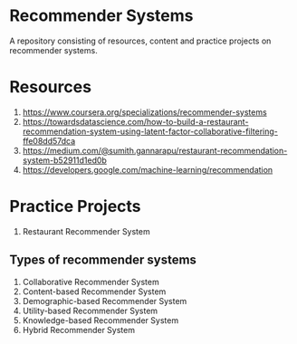 # Recommender Systems 

A repository consisting of resources, content and practice projects on recommender systems. 

# Resources 

1. https://www.coursera.org/specializations/recommender-systems
2. https://towardsdatascience.com/how-to-build-a-restaurant-recommendation-system-using-latent-factor-collaborative-filtering-ffe08dd57dca
3. https://medium.com/@sumith.gannarapu/restaurant-recommendation-system-b52911d1ed0b
4. https://developers.google.com/machine-learning/recommendation

# Practice Projects

1. Restaurant Recommender System


## Types of recommender systems 
1. Collaborative Recommender System
2. Content-based Recommender System
3. Demographic-based Recommender System
4. Utility-based Recommender System
5. Knowledge-based Recommender System
6. Hybrid Recommender System
